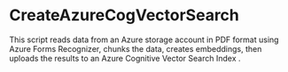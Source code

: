 # CreateAzureCogVectorSearch
This script reads data from an Azure storage account in PDF format using Azure Forms Recognizer, chunks the data, creates embeddings, then uploads the results to an Azure Cognitive Vector Search Index
.
